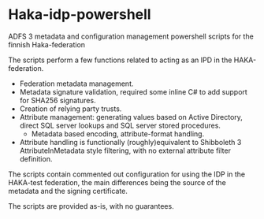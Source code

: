 # Haka-idp-powershell
ADFS 3 metadata and configuration management powershell scripts for the finnish Haka-federation

The scripts perform a few functions related to acting as an IPD in the HAKA-federation.
* Federation metadata management.
* Metadata signature validation, required some inline C# to add support for SHA256 signatures. 
* Creation of relying party trusts.
* Attribute management: generating values based on Active Directory, direct SQL server lookups and SQL server stored procedures.
  * Metadata based encoding, attribute-format handling. 
* Attribute handling is functionally (roughly)equivalent to Shibboleth 3 AttributeInMetadata style filtering, with no external attribute filter
definition.
  
The scripts contain commented out configuration for using the IDP in the HAKA-test federation, the main differences being
the source of the metadata and the signing certificate.
  
The scripts are provided as-is, with no guarantees.   
  
